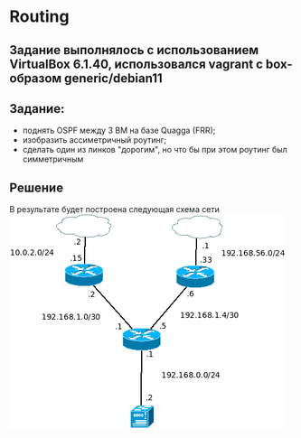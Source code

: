 # Routing
## Задание выполнялось с использованием VirtualBox 6.1.40, использовался vagrant с box-образом generic/debian11

## Задание:
- поднять OSPF между 3 ВМ на базе Quagga (FRR);
- изобразить ассиметричный роутинг;
- сделать один из линков "дорогим", но что бы при этом роутинг был симметричным

## Решение
В результате будет построена следующая схема сети
!["Схема сети"](https://github.com/mus-cat/otus-stady-m4l29/blob/main/Network.png)
